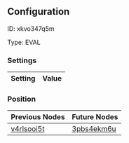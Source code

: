 # <nil>
## Configuration
ID:  xkvo347q5m

Type: EVAL 


### Settings
| Setting | Value  |
| :------------------------ | ---------------------------------------- |
 




### Position
| Previous Nodes | Future Nodes |
| :------------- | ------------ |
| [v4rlsooi5t](./v4rlsooi5t.md) | [3pbs4ekm6u](./3pbs4ekm6u.md) |